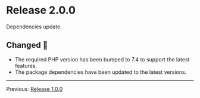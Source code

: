 # Release 2.0.0

Dependencies update.

## Changed :slot_machine:

- The required PHP version has been bumped to 7.4 to support the latest features.
- The package dependencies have been updated to the latest versions.

---
Previous: [Release 1.0.0](CHANGELOG-1.0.0.md)
